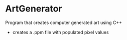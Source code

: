 # ArtGenerator
Program that creates computer generated art using C++

- creates a .ppm file with populated pixel values